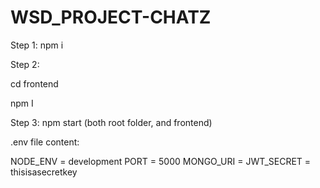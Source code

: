 # WSD_PROJECT-CHATZ

Step 1: npm i



Step 2: 

cd frontend

npm I



Step 3: npm start (both root folder, and frontend)

.env file content:

NODE_ENV = development
PORT = 5000
MONGO_URI = 
JWT_SECRET = thisisasecretkey
